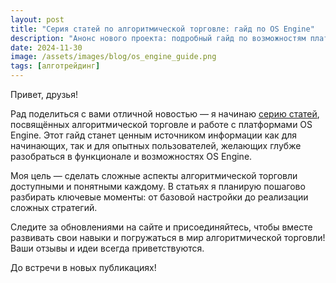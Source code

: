 ```yaml
---
layout: post
title: "Серия статей по алгоритмической торговле: гайд по OS Engine"
description: "Анонс нового проекта: подробный гайд по возможностям платформы OS Engine для трейдеров и разработчиков."
date: 2024-11-30
image: /assets/images/blog/os_engine_guide.png
tags: [алготрейдинг]
---
```


Привет, друзья!

Рад поделиться с вами отличной новостью — я начинаю [серию статей](https://osaengine.ru/гайд-osengine/), посвящённых алгоритмической торговле и работе с платформами OS Engine. Этот гайд станет ценным источником информации как для начинающих, так и для опытных пользователей, желающих глубже разобраться в функционале и возможностях OS Engine.

Моя цель — сделать сложные аспекты алгоритмической торговли доступными и понятными каждому. В статьях я планирую пошагово разбирать ключевые моменты: от базовой настройки до реализации сложных стратегий.

Следите за обновлениями на сайте и присоединяйтесь, чтобы вместе развивать свои навыки и погружаться в мир алгоритмической торговли! Ваши отзывы и идеи всегда приветствуются.

До встречи в новых публикациях!